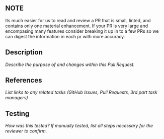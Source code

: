 ## NOTE

Its much easier for us to read and review a PR that is small, linted, and contains only one material enhancement. If your PR is very large and encompasing many features consider breaking it up in to a few PRs so we can digest the information in each pr with more accuracy.

## Description

_Describe the purpose of and changes within this Pull Request._

## References

_List links to any related tasks (GitHub Issues, Pull Requests, 3rd part task managers)_

## Testing

_How was this tested? If manually tested, list all steps necessary for the reviewer to confirm._
